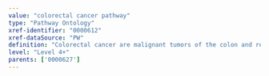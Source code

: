 ```yaml
---
value: "colorectal cancer pathway"
type: "Pathway Ontology"
xref-identifier: "0000612"
xref-dataSource: "PW"
definition: "Colorectal cancer are malignant tumors of the colon and rectum. Both risk factors usually relating to life style such as physical exercise or use of tobacco and genetics contribute to the development of the condition. Mutations in the components of canonical Wnt and Smad-dependent TGF-beta signaling and of DNA mismatch repair pathways  have been associated with the pathogenesis of colorectal cancer pathway."
level: "Level 4+"
parents: ['0000627']
---
```

